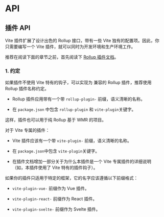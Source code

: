 # API

## 插件 API

Vite 插件扩展了设计出色的 Rollup 接口，带有一些 Vite 独有的配置项。因此，你只需要编写一个 Vite 插件，就可以同时为开发环境和生产环境工作。

推荐在阅读下面的章节之前，首先阅读下 [Rollup 插件文档](https://rollupjs.org/guide/en/#plugin-development)。

### 1. 约定

如果插件不使用 Vite 特有的钩子，可以实现为 兼容的 Rollup 插件，推荐使用 Rollup 插件名称约定。

- Rollup 插件应用带有一个带 `rollup-plugin-` 前缀，语义清晰的名称。

- 在 `package.json` 中包含 `rollup-plugin` 和 `vite-plugin`关键字。

这样，插件也可以用于纯 Rollup 基于 WMR 的项目。

对于 Vite 专属的插件：

- Vite 插件应该有一个带 `vite-plugin-` 前缀，语义清晰的名称。

- 在 `package.json`中包含 `vite-plugin`关键字。

- 在插件文档增加一部分关于为什么本插件是一个 Vite 专属插件的详细说明（如，本插件使用了 Vite 特有的插件钩子）。

如果你的插件只适用于特定的框架，它的名字应该遵循以下前缀格式：

- `vite-plugin-vue-` 前缀作为 Vue 插件。

- `vite-plugin-react-` 前缀作为 React 插件。

- `vite-plugin-svelte-` 前缀作为 Svelte 插件。
